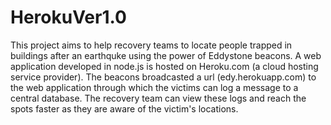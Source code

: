 # HerokuVer1.0

This project aims to help recovery teams to locate people trapped in buildings after an earthquke using the power of Eddystone beacons. A web application developed in node.js is hosted on Heroku.com (a cloud hosting service provider). The beacons broadcasted a url (edy.herokuapp.com) to the web application through which the victims can log a message to a central database. The recovery team can view these logs and reach the spots faster as they are aware of the victim's locations.